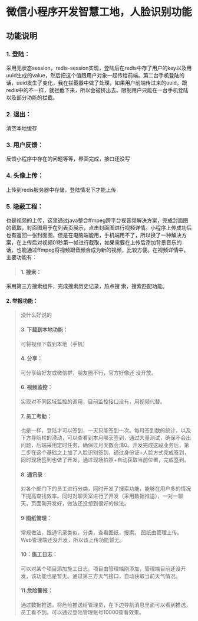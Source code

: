 # 微信小程序开发智慧工地，人脸识别功能
## 功能说明
### 1.	登陆：
采用无状态session，redis-session实现，登陆后在redis中存了用户的key以及用uuid生成的value，然后把这个值跟用户对象一起传给前端。第二台手机登陆的话，uuid发生了变化，我在拦截器中做了处理，如果用户前端传过来的uuid，跟redis中的不一样，就拦截下来，所以会被挤出去。限制用户只能在一台手机登陆以及部分功能的拦截。
### 2.	退出：
清空本地缓存
### 3.	用户反馈：
反馈小程序中存在的问题等等，界面完成，接口还没写
### 4.	头像上传：
上传到redis服务器中存储，登陆情况下才能上传
### 5.	隐蔽工程：
也是视频的上传，这里通过java整合ffmpeg跨平台视音频解决方案，完成封面图的截取，封面图用于在列表页展示，点击封面图进行视频详情。小程序上传成功后也有返回一张封面图，但是在电脑端能用，手机端用不了，所以换了一种解决方案，在上传后对视频01秒第一帧进行截取，如果需要在上传后添加背景音乐的话，也能通过ffmpeg将视频跟音频合成为新的视频，比较方便。在视频详情中，主要功能有：
>  #### 1.	搜索：
  采用第三方搜索组件，完成搜索历史记录，热点搜	索，搜索匹配功能。
  #### 2.	举报功能：
>  没什么好说的
>  #### 3.	下载到本地功能：
>  可将视频下载到本地（手机）
>  #### 4.	分享：
>  可分享给好友或微信群，朋友圈不行，官方好像还		没开放。
>  #### 6.	视频监控：
>  实现对不同区域监控的调用，目前监控接口没有，用视频代替。
>  #### 7.	员工考勤：
>  也是一样，登陆才可以签到，一天只能签到一次。每月签到数的统计，以及下方导航栏的滑动，可以查看到本月哪天签到，通过大量测试，确保不会出问题，后端采用定时任务，确保过月天数会清0。开发完成这段业务后，第二步在这个基础之上加了人脸识别签到，通过身份证+人脸方式完成签到，同时现场签到也做了开发，通过现场拍照+自动获取当前位置，完成签到。
>  #### 8.	通讯录：
>  对各个部门下的员工进行分类，同时开发了搜索功能，能够在用户多的情况下提高查找效率。同时对聊天室进行了开发（采用数据推送），一对一聊天，页面刚开发好，做法还没想到很好的做法。
>  #### 9:图纸管理：
>  常规做法，跟通讯录类似，分类，查看图纸，搜索。
>  图纸由管理上传。Web管理端还没开发，所以该上传功能暂无。
>  #### 10：施工日志：
>  可以对某个项目添加施工日志。项目由管理端刚添加，管理端目前还没开发，该功能也是暂无。通过第三方天气接口，自动获取当前天气情况。
>  #### 11.危险警报：
>  通过数据推送，将危险推送给管理员，在下边导航消息里面可以看到推送。员工看不到。可以通过登陆管理账号10000查看效果。
